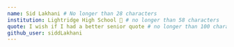 ```yaml
---
name: Sid Lakhani # No longer than 28 characters
institution: Lightridge High School 🚩 # no longer than 58 characters
quote: I wish if I had a better senior quote # no longer than 100 characters, avoid using quotes(") to guarantee the format remains the same.
github_user: siddLakhani
---
```


